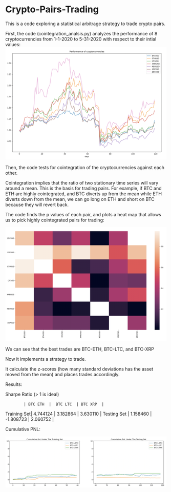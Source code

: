 # Crypto-Pairs-Trading
This is a code exploring a statistical arbitrage strategy to trade crypto pairs.


First, the code (cointegration_analsis.py) analyzes the performance of 8 cryptocurrencies from 1-1-2020 to 5-31-2020 with respect to their intial values: 
![Alt text](https://github.com/coderaashir/Crypto-Pairs-Trading/blob/main/Results/Screenshot%202020-11-06%20at%203.34.15%20PM.png)

Then, the code tests for cointegration of the cryptocurrencies against each other. 

Cointegration implies that the ratio of two stationary time series will vary around a mean. This is the basis for trading pairs. For example, if BTC and ETH are highly cointegrated, and BTC diverts up from the mean while ETH diverts down from the mean, we can go long on ETH and short on BTC because they will revert back. 

The code finds the p values of each pair, and plots a heat map that allows us to pick highly cointegrated pairs for trading: 

![Alt text](https://github.com/coderaashir/Crypto-Pairs-Trading/blob/main/Results/Screenshot%202020-11-06%20at%203.34.58%20PM.png)

We can see that the best trades are BTC-ETH, BTC-LTC, and BTC-XRP 

Now it implements a strategy to trade. 

It calculate the z-scores (how many standard deviations has the asset moved from the mean) and places trades accordingly. 

Results: 

Sharpe Ratio (> 1 is ideal)  

            | BTC ETH  |  BTC LTC  | BTC XRP  |
Training Set| 4.744124 |  3.182864 | 3.630110 |
Testing Set | 1.158460 | -1.808723 | 2.060752 |

Cumulative PNL: 

![Alt text](https://github.com/coderaashir/Crypto-Pairs-Trading/blob/main/Results/Screenshot%202020-11-06%20at%203.36.03%20PM.png)


